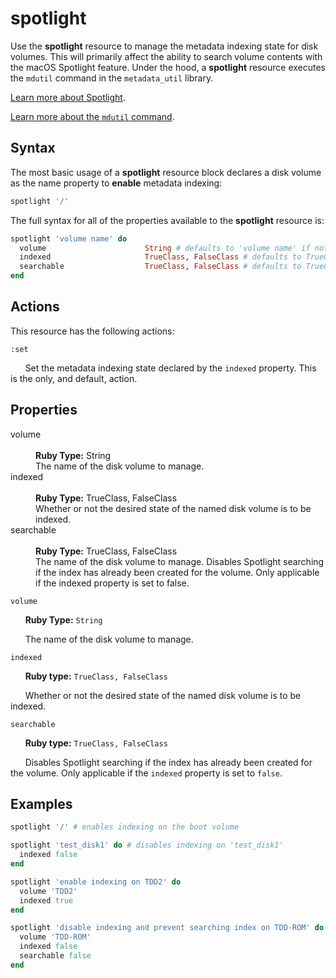 spotlight
===

Use the **spotlight** resource to manage the metadata indexing state for disk volumes. This
will primarily affect the ability to search volume contents with the macOS Spotlight feature.
Under the hood, a **spotlight** resource executes the `mdutil` command in the `metadata_util`
library.

[Learn more about Spotlight](https://support.apple.com/en-us/HT204014).

[Learn more about the `mdutil` command](https://developer.apple.com/legacy/library/documentation/Darwin/Reference/ManPages/man1/mdutil.1.html).

Syntax
------

The most basic usage of a **spotlight** resource block declares a disk volume as the name property
to **enable** metadata indexing:

```ruby
spotlight '/'
```

The full syntax for all of the properties available to the **spotlight** resource is:

```ruby
spotlight 'volume name' do
  volume                      String # defaults to 'volume name' if not specified
  indexed                     TrueClass, FalseClass # defaults to TrueClass if not specified
  searchable                  TrueClass, FalseClass # defaults to TrueClass if not specified
end
```

Actions
-------

This resource has the following actions:

`:set`

&nbsp;&nbsp;&nbsp;&nbsp;&nbsp;&nbsp;Set the metadata indexing state declared by the `indexed`
property. This is the only, and default, action.


Properties
----------

<dl>
  <dt>volume</dt>
  </br>
  <dd><b>Ruby Type:</b> String</dd>
  <dd>The name of the disk volume to manage.</dd>

  <dt>indexed</dt>
  </br>
  <dd><b>Ruby Type:</b> TrueClass, FalseClass</dd>
  <dd>Whether or not the desired state of the named disk volume is to be indexed.</dd>

  <dt>searchable</dt>
  </br>
  <dd><b>Ruby Type:</b> TrueClass, FalseClass</b></dd>
  <dd>The name of the disk volume to manage. Disables Spotlight searching if the index has already been created for the volume. Only applicable if the indexed property is set to false.</dd>
</dl>

`volume`

&nbsp;&nbsp;&nbsp;&nbsp;&nbsp;&nbsp;**Ruby Type:** `String`

&nbsp;&nbsp;&nbsp;&nbsp;&nbsp;&nbsp;The name of the disk volume to manage.

`indexed`

&nbsp;&nbsp;&nbsp;&nbsp;&nbsp;&nbsp;**Ruby type:** `TrueClass, FalseClass`

&nbsp;&nbsp;&nbsp;&nbsp;&nbsp;&nbsp;Whether or not the desired state of the named disk volume is to
be indexed.

`searchable`

&nbsp;&nbsp;&nbsp;&nbsp;&nbsp;&nbsp;**Ruby type:** `TrueClass, FalseClass`

&nbsp;&nbsp;&nbsp;&nbsp;&nbsp;&nbsp;Disables Spotlight searching if the index has already been created for the volume. Only applicable if the `indexed` property is set to `false`.

Examples
----------

```ruby
spotlight '/' # enables indexing on the boot volume

spotlight 'test_disk1' do # disables indexing on 'test_disk1'
  indexed false
end

spotlight 'enable indexing on TDD2' do
  volume 'TDD2'
  indexed true
end

spotlight 'disable indexing and prevent searching index on TDD-ROM' do
  volume 'TDD-ROM'
  indexed false
  searchable false
end
```
